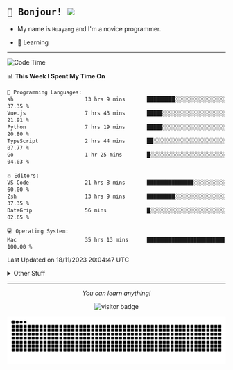 <h2>
    <samp>🎉 Bonjour!  <img src="https://media.giphy.com/media/mGcNjsfWAjY5AEZNw6/giphy.gif" width="50"></samp>
</h2>

* My name is `Huayang` and I'm a novice programmer.


* 🧐 Learning

<hr>

<!--START_SECTION:waka-->
![Code Time](http://img.shields.io/badge/Code%20Time-1%2C689%20hrs%2057%20mins-blue)

📊 **This Week I Spent My Time On** 

```text
💬 Programming Languages: 
sh                       13 hrs 9 mins       █████████░░░░░░░░░░░░░░░░   37.35 % 
Vue.js                   7 hrs 43 mins       █████░░░░░░░░░░░░░░░░░░░░   21.91 % 
Python                   7 hrs 19 mins       █████░░░░░░░░░░░░░░░░░░░░   20.80 % 
TypeScript               2 hrs 44 mins       ██░░░░░░░░░░░░░░░░░░░░░░░   07.77 % 
Go                       1 hr 25 mins        █░░░░░░░░░░░░░░░░░░░░░░░░   04.03 % 

🔥 Editors: 
VS Code                  21 hrs 8 mins       ███████████████░░░░░░░░░░   60.00 % 
Zsh                      13 hrs 9 mins       █████████░░░░░░░░░░░░░░░░   37.35 % 
DataGrip                 56 mins             █░░░░░░░░░░░░░░░░░░░░░░░░   02.65 % 

💻 Operating System: 
Mac                      35 hrs 13 mins      █████████████████████████   100.00 % 
```


 Last Updated on 18/11/2023 20:04:47 UTC
<!--END_SECTION:waka-->

<details>
    <summary>Other Stuff</summary>

* 🛠️ Skills
<!-- 
<p align="center">
  <a href="https://skillicons.dev">
    <img src="https://skillicons.dev/icons?i=c,python,cpp,go,react,js,ts,rust,java,haskell,ruby,kotlin,scala,kubernetes,docker,grafana,jenkins,nginx,nestjs,nextjs,rabbitmq,postgres,kafka,redis,graphql,mysql,linux,md,git,vim,vscode,visualstudio,stackoverflow" />
  </a>
</p>
-->    
<p align="center">
    <img src="[https://api.githubtrends.io/user/svg/XmchxUp/langs?time_range=one_year&theme=classic](https://api.githubtrends.io/user/svg/xmchxup/langs?time_range=one_year&include_private=True&theme=classic)" />
    <img src="[https://api.githubtrends.io/user/svg/XmchxUp/repos?time_range=one_year&include_private=True&group=private&theme=classic](https://api.githubtrends.io/user/svg/xmchxup/repos?time_range=one_year&include_private=True&theme=classic)" />
</p>

* 🏆 Some GitHub statistical reports:

<p align="center">
    <img src="/github-metrics.svg" alt="github metrics" style='visibility:visible' />    
</p>

<p align="center">  
    <img height="180em" src="https://github-readme-stats.vercel.app/api?username=xmchxup&hide_border=true&show_icons=true&include_all_commits=true&bg_color=0,EC6C6C,FFD479,FFFC79,73FA79&theme=graywhite&locale=en" />
    <img height="180em" src="https://github-readme-stats.vercel.app/api/top-langs/?username=xmchxup&hide=css,scss,html&langs_count=8&hide_border=true&layout=compact&bg_color=0,73FA79,73FDFF,D783FF&theme=graywhite&locale=en" />
</p>


<img width="100%" src="https://github-profile-trophy.vercel.app/?username=xmchxup&column=7" />

</details>


<hr>


<p align="center">
    <i>You can learn anything!</i>
    <p align="center">
        <img src="https://visitor-badge.laobi.icu/badge?page_id=xmchxup" alt="visitor badge"/>       
    </p>
</p>

<picture>
  <source media="(prefers-color-scheme: dark)" srcset="https://raw.githubusercontent.com/XmchxUp/XmchxUp/output/github-snake-dark.svg" />
  <source media="(prefers-color-scheme: light)" srcset="https://raw.githubusercontent.com/XmchxUp/XmchxUp/output/github-snake.svg" />
  <img alt="github-snake" src="https://raw.githubusercontent.com/XmchxUp/XmchxUp/output/github-snake.svg" />
</picture>


